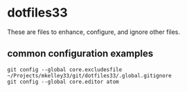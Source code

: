 # dotfiles33

These are files to enhance, configure, and ignore other files.

## common configuration examples

    git config --global core.excludesfile ~/Projects/mkelley33/git/dotfiles33/.global.gitignore
    git config --global core.editor atom
